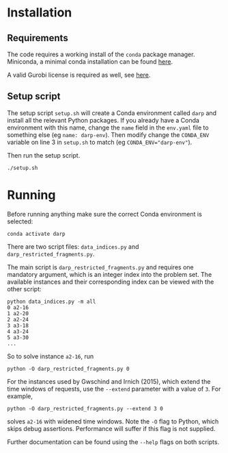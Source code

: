 # Installation
##  Requirements
The code requires a working install of the `conda` package manager.  Miniconda, a minimal conda installation can 
be found [here](https://docs.conda.io/en/latest/miniconda.html).  

A valid Gurobi license is required as well, see [here](https://www.gurobi.com/downloads/end-user-license-agreement-academic/).

## Setup script
The setup script `setup.sh` will create a Conda environment called `darp` and install all the relevant Python packages.
If you already have a Conda environment with this name, change the `name` field in the `env.yaml` file to something else
(eg `name: darp-env`).  Then modify change the `CONDA_ENV` variable on line 3 in `setup.sh` to match 
(eg `CONDA_ENV="darp-env"`).

Then run the setup script.
```
./setup.sh
```

# Running
Before running anything make sure the correct Conda environment is selected:
```
conda activate darp
```
There are two script files: `data_indices.py` and `darp_restricted_fragments.py`.  

The main script is `darp_restricted_fragments.py` and requires one mandatory argument, which is an integer index into 
the problem set.  The available instances and their corresponding index can be viewed with the other script:
```
python data_indices.py -m all
0 a2-16
1 a2-20
2 a2-24
3 a3-18
4 a3-24
5 a3-30
...
```
So to solve instance `a2-16`, run
```
python -O darp_restricted_fragments.py 0
```
For the instances used by Gwschind and Irnich (2015), which extend the time windows of requests, use the `--extend`
parameter with a value of `3`.  For example,
```
python -O darp_restricted_fragments.py --extend 3 0
```
solves `a2-16` with widened time windows.  Note the `-O` flag to Python, which skips debug assertions.  Performance
will suffer if this flag is not supplied.

Further documentation can be found using the `--help` flags on both scripts.